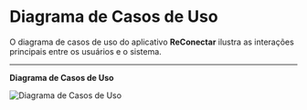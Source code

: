 # Diagrama de Casos de Uso

O diagrama de casos de uso do aplicativo **ReConectar** ilustra as interações principais entre os usuários e o sistema.  

---

**Diagrama de Casos de Uso**  

![Diagrama de Casos de Uso](link_da_imagem_aqui)

